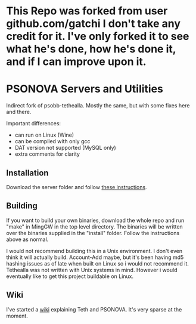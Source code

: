 This Repo was forked from user github.com/gatchi I don't take any credit for it.
I've only forked it to see what he's done, how he's done it, and if I can improve 
upon it.
================================================================================


PSONOVA Servers and Utilities
=============================

Indirect fork of psobb-tethealla.
Mostly the same, but with some fixes here and there.

Important differences:
- can run on Linux (Wine)
- can be compiled with only gcc
- DAT version not supported (MySQL only)
- extra comments for clarity

Installation
------------
Download the server folder and follow [these instructions](https://www.pioneer2.net/community/threads/tethealla-server-setup-instructions.1/).

Building
--------
If you want to build your own binaries, download the whole repo and run "make" in MingGW in the top level directory.
The binaries will be written over the binaries supplied in the "install" folder.  Follow the instructions above as normal.

I would not recommend building this in a Unix environment.  I don't even think it will actually build.  Account-Add maybe, but it's been having md5 hashing issues as of late when built on Linux so i would not recommend it.  Tethealla was not written with Unix systems in mind.  However i would eventually like to get this project buildable on Linux.

Wiki
----
I've started a [wiki](github.com/gatchi/PSONOVA-Server/wiki) explaining Teth and PSONOVA.  It's very sparse at the moment.

